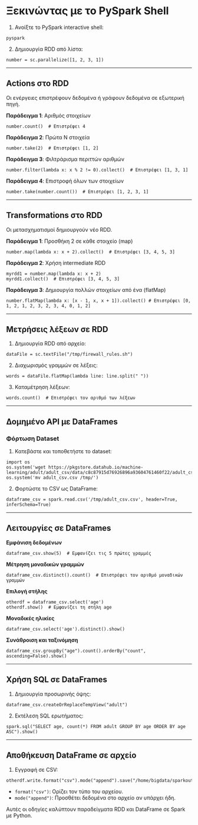 # Ξεκινώντας με το PySpark Shell

1. Ανοίξτε το PySpark interactive shell:
```
pyspark
```

2. Δημιουργία RDD από λίστα:
```
number = sc.parallelize([1, 2, 3, 1])
```

---

## Actions στο RDD

Οι ενέργειες επιστρέφουν δεδομένα ή γράφουν δεδομένα σε εξωτερική πηγή.

**Παράδειγμα 1**: Αριθμός στοιχείων
```
number.count()  # Επιστρέφει 4
```

**Παράδειγμα 2**: Πρώτα N στοιχεία
```
number.take(2)  # Επιστρέφει [1, 2]
```

**Παράδειγμα 3**: Φιλτράρισμα περιττών αριθμών
```
number.filter(lambda x: x % 2 != 0).collect()  # Επιστρέφει [1, 3, 1]
```
**Παράδειγμα 4**: Επιστροφή όλων των στοιχείων
```
number.take(number.count())  # Επιστρέφει [1, 2, 3, 1]
```

---

## Transformations στο RDD

Οι μετασχηματισμοί δημιουργούν νέο RDD.

**Παράδειγμα 1**: Προσθήκη 2 σε κάθε στοιχείο (map)
```
number.map(lambda x: x + 2).collect()  # Επιστρέφει [3, 4, 5, 3]
```

**Παράδειγμα 2**: Χρήση intermediate RDD
```
myrdd1 = number.map(lambda x: x + 2)
myrdd1.collect()  # Επιστρέφει [3, 4, 5, 3]
```

**Παράδειγμα 3**: Δημιουργία πολλών στοιχείων από ένα (flatMap)
```
number.flatMap(lambda x: [x - 1, x, x + 1]).collect() # Επιστρέφει [0, 1, 2, 1, 2, 3, 2, 3, 4, 0, 1, 2]
```

---

## Μετρήσεις λέξεων σε RDD

1. Δημιουργία RDD από αρχείο:
```
dataFile = sc.textFile("/tmp/firewall_rules.sh")
```

2. Διαχωρισμός γραμμών σε λέξεις:
```
words = dataFile.flatMap(lambda line: line.split(" "))
```

3. Καταμέτρηση λέξεων:
```
words.count()  # Επιστρέφει τον αριθμό των λέξεων
```

---

## Δομημένο API με DataFrames

### Φόρτωση Dataset

1. Κατεβάστε και τοποθετήστε το dataset:
```
import os
os.system('wget https://pkgstore.datahub.io/machine-learning/adult/adult_csv/data/c8c87915d76926896a93604761460f22/adult_csv.csv')
os.system('mv adult_csv.csv /tmp/')
```

2. Φορτώστε το CSV ως DataFrame:
```
dataframe_csv = spark.read.csv('/tmp/adult_csv.csv', header=True, inferSchema=True)
```

---

## Λειτουργίες σε DataFrames

**Εμφάνιση δεδομένων**
```
dataframe_csv.show(5)  # Εμφανίζει τις 5 πρώτες γραμμές
```

**Μέτρηση μοναδικών γραμμών**
```
dataframe_csv.distinct().count()  # Επιστρέφει τον αριθμό μοναδικών γραμμών
```

**Επιλογή στήλης**
```
otherdf = dataframe_csv.select('age')
otherdf.show()  # Εμφανίζει τη στήλη age
```

**Μοναδικές ηλικίες**
```
dataframe_csv.select('age').distinct().show()
```

**Συνάθροιση και ταξινόμηση**
```
dataframe_csv.groupBy("age").count().orderBy("count", ascending=False).show()
```

---

## Χρήση SQL σε DataFrames

1. Δημιουργία προσωρινής όψης:
```
dataframe_csv.createOrReplaceTempView("adult")
```

2. Εκτέλεση SQL ερωτήματος:
```
spark.sql("SELECT age, count(*) FROM adult GROUP BY age ORDER BY age ASC").show()
```

---

## Αποθήκευση DataFrame σε αρχείο

1. Εγγραφή σε CSV:
```
otherdf.write.format("csv").mode("append").save("/home/bigdata/sparkout/")
```

  - `format("csv")`: Ορίζει τον τύπο του αρχείου.   
  - `mode("append")`: Προσθέτει δεδομένα στο αρχείο αν υπάρχει ήδη.
  
Αυτές οι οδηγίες καλύπτουν παραδείγματα RDD και DataFrame σε Spark με Python.

